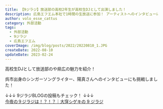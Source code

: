 ```yaml
---
title: 【9ジラジ】放送部の高校2年生が高校生DJとして出演しました！
description: 広島エフエム本社で1時間の生放送に参加！ アーティストへのインタビューにも挑戦しました！
author: volo_esse_cattus
category: 外部活動
tags:
  - 外部活動
  - 9ジラジ
  - 広島エフエム
coverImage: /img/blog/posts/2022/20220810_1.JPG
createDate: 2022-08-10
updateDate: 2023-02-24
---
```


高校生DJとして放送部のや県広の魅力を紹介！

呉市出身のシンガーソングライター、陽真さんへのインタビューにも挑戦しました！

↓↓↓ 9ジラジBLOGの投稿もチェック！ ↓↓↓<br>
[今夜の９ジラジは！？！？｜大窪シゲキの 9 ジラジ](http://hfm.jp/blog/9/2022/08/post-2196.html)
